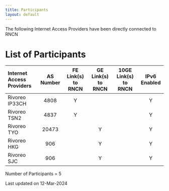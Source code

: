 ```yaml
---
title: Participants
layout: default
---
```

The following Internet Access Providers have been directly connected to RNCN

# List of Participants

| Internet Access Providers | AS Number | FE Link(s) to RNCN | GE Link(s) to RNCN | 10GE Link(s) to RNCN | IPv6 Enabled |
|:---            |:---:   |:---: |:---: |:---: |:---: |
| Rivoreo IP33CH | 4808  | Y   |     |     | Y   |
| Rivoreo TSN2   | 4837  | Y   |     |     | Y   |
| Rivoreo TYO    | 20473 |     | Y   |     | Y   |
| Rivoreo HKG    | 906   |     | Y   |     | Y   |
| Rivoreo SJC    | 906   |     | Y   |     | Y   |

Number of Participants = 5

Last updated on 12-Mar-2024